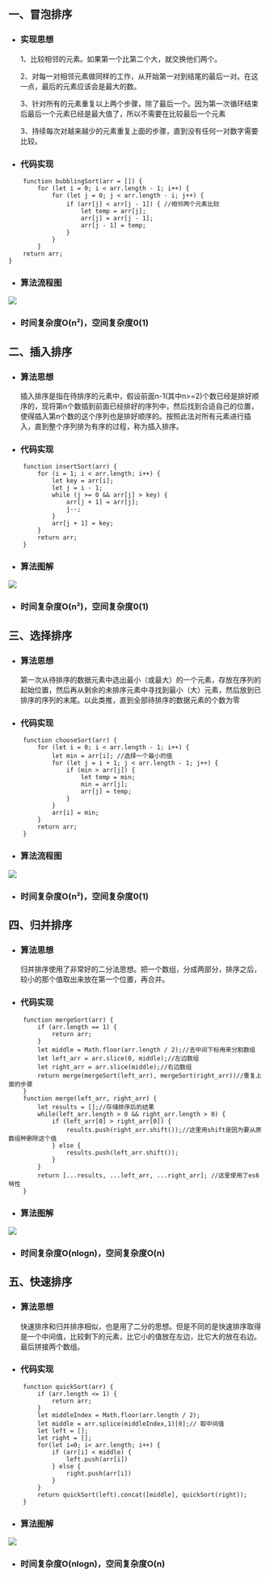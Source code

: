 ## 一、冒泡排序
- ### 实现思想
    1、比较相邻的元素。如果第一个比第二个大，就交换他们两个。

    2、对每一对相邻元素做同样的工作，从开始第一对到结尾的最后一对。在这一点，最后的元素应该会是最大的数。
    
    3、针对所有的元素重复以上两个步骤，除了最后一个。因为第一次循环结束后最后一个元素已经是最大值了，所以不需要在比较最后一个元素
    
    3、持续每次对越来越少的元素重复上面的步骤，直到没有任何一对数字需要比较。
- ### 代码实现
```
    function bubblingSort(arr = []) {
        for (let i = 0; i < arr.length - 1; i++) {
            for (let j = 0; j < arr.length - i; j++) {
                if (arr[j] < arr[j - 1]) { //相邻两个元素比较
                    let temp = arr[j];
                    arr[j] = arr[j - 1];
                    arr[j - 1] = temp;
                }
            }
        }
    return arr;
}
```
- ### 算法流程图

![](https://user-gold-cdn.xitu.io/2020/5/15/172161f64f5922a9?w=1280&h=720&f=jpeg&s=58950)
- ### 时间复杂度O(n²)，空间复杂度0(1)
## 二、插入排序
- ### 算法思想
    插入排序是指在待排序的元素中，假设前面n-1(其中n>=2)个数已经是排好顺序的，现将第n个数插到前面已经排好的序列中，然后找到合适自己的位置，使得插入第n个数的这个序列也是排好顺序的。按照此法对所有元素进行插入，直到整个序列排为有序的过程，称为插入排序。
- ### 代码实现
```
    function insertSort(arr) {
        for (i = 1; i < arr.length; i++) {
            let key = arr[i];
            let j = i - 1;
            while (j >= 0 && arr[j] > key) {
                arr[j + 1] = arr[j];
                j--;
            }
            arr[j + 1] = key;
        }
        return arr;
    }
```
- ### 算法图解

![](https://user-gold-cdn.xitu.io/2020/5/15/1721743febece4bc?w=1053&h=644&f=webp&s=19252)
- ### 时间复杂度O(n²)，空间复杂度0(1)
## 三、选择排序
- ### 算法思想
    第一次从待排序的数据元素中选出最小（或最大）的一个元素，存放在序列的起始位置，然后再从剩余的未排序元素中寻找到最小（大）元素，然后放到已排序的序列的末尾。以此类推，直到全部待排序的数据元素的个数为零
- ### 代码实现
```
    function chooseSort(arr) {
        for (let i = 0; i < arr.length - 1; i++) {
            let min = arr[i]; //选择一个最小的值
            for (let j = i + 1; j < arr.length - 1; j++) {
                if (min > arr[j]) {
                    let temp = min;
                    min = arr[j];
                    arr[j] = temp;
                }
            }
            arr[i] = min;
        }
        return arr;
    }
```
- ### 算法流程图

![](https://user-gold-cdn.xitu.io/2020/5/15/1721628f17cad7a8?w=1280&h=720&f=jpeg&s=70393)
- ### 时间复杂度O(n²)，空间复杂度0(1)
## 四、归并排序
- ### 算法思想
    归并排序使用了非常好的二分法思想。把一个数组，分成两部分，排序之后，较小的那个值取出来放在第一个位置，再合并。
- ### 代码实现
```
    function mergeSort(arr) {
        if (arr.length == 1) {
            return arr;
        }
        let middle = Math.floor(arr.length / 2);//去中间下标用来分割数组
        let left_arr = arr.slice(0, middle);//左边数组
        let right_arr = arr.slice(middle);//右边数组
        return merge(mergeSort(left_arr), mergeSort(right_arr))//重复上面的步骤
    }
    function merge(left_arr, right_arr) { 
        let results = [];//存储排序后的结果
        while(left_arr.length > 0 && right_arr.length > 0) {
            if (left_arr[0] > right_arr[0]) {
                results.push(right_arr.shift());//这里用shift是因为要从原数组种删除这个值
            } else {
                results.push(left_arr.shift());
            }
        }
        return [...results, ...left_arr, ...right_arr]; //这里使用了es6特性
    }
```
- ### 算法图解

![](https://user-gold-cdn.xitu.io/2020/5/15/172163284f6631b0?w=740&h=467&f=png&s=293893)
- ### 时间复杂度O(nlogn)，空间复杂度O(n)
## 五、快速排序
- ### 算法思想
    快速排序和归并排序相似，也是用了二分的思想。但是不同的是快速排序取得是一个中间值，比较剩下的元素，比它小的值放在左边，比它大的放在右边。最后拼接两个数组。
- ### 代码实现
```
    function quickSort(arr) {
        if (arr.length <= 1) {
            return arr;
        }
        let middleIndex = Math.floor(arr.length / 2);
        let middle = arr.splice(middleIndex,1)[0];// 取中间值
        let left = [];
        let right = [];
        for(let i=0; i< arr.length; i++) {
            if (arr[i] < middle) {
                left.push(arr[i])
            } else {
                right.push(arr[i])
            }
        }
        return quickSort(left).concat([middle], quickSort(right));
    }
```
- ### 算法图解

![](https://user-gold-cdn.xitu.io/2020/5/15/172163b62dd604d5?w=823&h=576&f=webp&s=14440)
- ### 时间复杂度O(nlogn)，空间复杂度O(n)